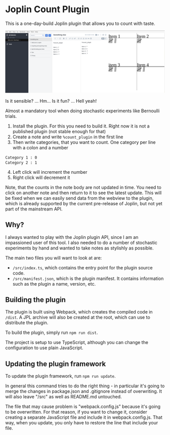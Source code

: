 # Joplin Count Plugin

This is a one-day-build Joplin plugin that allows you to count with taste.

![ Screenshot of the application](./images/screenshot.png "Screenshot of the application")

Is it sensible? ... Hm... Is it fun? ... Hell yeah!

Almost a mandatory tool when doing stochastic experiments like Bernoulli trials.

1. Install the plugin. For this you need to build it. Right now it is not a published plugin (not stable enough for that)
2. Create a note and write `%count_plugin` in the first line
3. Then write categories, that you want to count. One category per line with a colon and a number
```
Category 1 : 0
Category 2 : 1
```
4. Left click will increment the number
5. Right click will decrement it

Note, that the counts in the note body are not updated in time. You need to click on another note and then return to it to see the latest update. This will be fixed when we can easily send data from the webview to the plugin, which is already supported by the current pre-release of Joplin, but not yet part of the mainstream API.

## Why?

I always wanted to play with the Joplin plugin API, since I am an impassioned user of this tool. I also needed to do a number of stochastic experiments by hand and wanted to take notes as stylishly as possible.

The main two files you will want to look at are:

- `/src/index.ts`, which contains the entry point for the plugin source code.
- `/src/manifest.json`, which is the plugin manifest. It contains information such as the plugin a name, version, etc.

## Building the plugin

The plugin is built using Webpack, which creates the compiled code in `/dist`. A JPL archive will also be created at the root, which can use to distribute the plugin.

To build the plugin, simply run `npm run dist`.

The project is setup to use TypeScript, although you can change the configuration to use plain JavaScript.

## Updating the plugin framework

To update the plugin framework, run `npm run update`.

In general this command tries to do the right thing - in particular it's going to merge the changes in package.json and .gitignore instead of overwriting. It will also leave "/src" as well as README.md untouched.

The file that may cause problem is "webpack.config.js" because it's going to be overwritten. For that reason, if you want to change it, consider creating a separate JavaScript file and include it in webpack.config.js. That way, when you update, you only have to restore the line that include your file.
